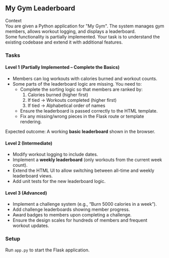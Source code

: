 ## My Gym Leaderboard

Context  
You are given a Python application for "My Gym". The system manages gym members, allows workout logging, and displays a leaderboard.  
Some functionality is partially implemented. Your task is to understand the existing codebase and extend it with additional features.

### Tasks  

#### Level 1 (Partially Implemented – Complete the Basics)  
- Members can log workouts with calories burned and workout counts.  
- Some parts of the leaderboard logic are missing. You need to:  
  - Complete the sorting logic so that members are ranked by:  
    1. Calories burned (higher first)  
    2. If tied → Workouts completed (higher first)  
    3. If tied → Alphabetical order of names  
  - Ensure the leaderboard is passed correctly to the HTML template.  
  - Fix any missing/wrong pieces in the Flask route or template rendering.  

Expected outcome: A working **basic leaderboard** shown in the browser.  

#### Level 2 (Intermediate)  
- Modify workout logging to include dates.  
- Implement a **weekly leaderboard** (only workouts from the current week count).  
- Extend the HTML UI to allow switching between all-time and weekly leaderboard views.  
- Add unit tests for the new leaderboard logic.  

#### Level 3 (Advanced)  
- Implement a challenge system (e.g., “Burn 5000 calories in a week”).  
- Add challenge leaderboards showing member progress.  
- Award badges to members upon completing a challenge.  
- Ensure the design scales for hundreds of members and frequent workout updates.  

### Setup  
Run `app.py` to start the Flask application.

